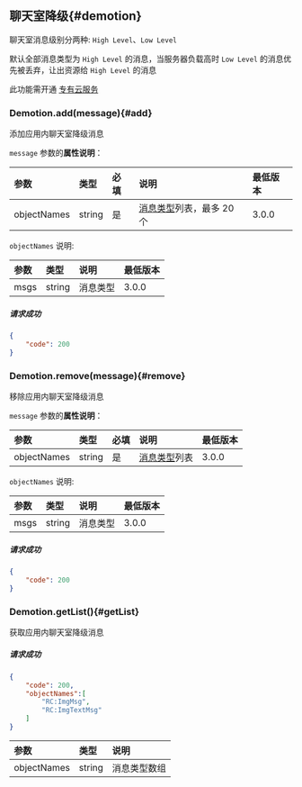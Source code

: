 ## 聊天室降级{#demotion}

聊天室消息级别分两种: `High Level`、`Low Level`

默认全部消息类型为 `High Level` 的消息，当服务器负载高时 `Low Level` 的消息优先被丢弃，让出资源给 `High Level` 的消息

此功能需开通 [专有云服务](http://www.rongcloud.cn/deployment#proprietary-cloud)

### Demotion.add(message){#add}

添加应用内聊天室降级消息

`message` 参数的**属性说明**：

| 参数   	 	|	类型		| 必填	| 说明 												 |最低版本		|
| :-------------|:--------	|:-----	|:---------------------------------------------------|:-------- |
|	objectNames |	string	|	是 	| [消息类型](../GLOSSARY.md#message)列表，最多 20 个	 | 3.0.0 |

`objectNames` 说明:

| 参数   	 |	类型		| 说明 							|最低版本		|
| :----------|:--------	|:------------------------------|:-------- |
|	msgs 		 |	string	| 消息类型				| 3.0.0|

##### 请求成功

```json
{
    "code": 200
}
```

### Demotion.remove(message){#remove}

移除应用内聊天室降级消息

`message` 参数的**属性说明**：

| 参数   	 	 |	类型		| 必填	| 说明 									|最低版本		|
| :--------------|:--------	|:-----	|:--------------------------------------|:-------- |
|	objectNames	 |	string	|	是 	| [消息类型](../GLOSSARY.md#message)列表	| 3.0.0 |

`objectNames` 说明:

| 参数   	 |	类型		| 说明 							|最低版本		|
| :----------|:--------	|:------------------------------|:-------- |
|	msgs 		 |	string	| 消息类型				| 3.0.0|

##### 请求成功

```json
{
    "code": 200
}
```

### Demotion.getList(){#getList}

获取应用内聊天室降级消息

##### 请求成功

```json
{
	"code": 200,
	"objectNames":[
		"RC:ImgMsg",
		"RC:ImgTextMsg"
	]
}
```

| 参数   	 	|	类型		| 说明 							
| :-------------|:--------	|:------------------------------
|	objectNames |	string	| 消息类型数组				
